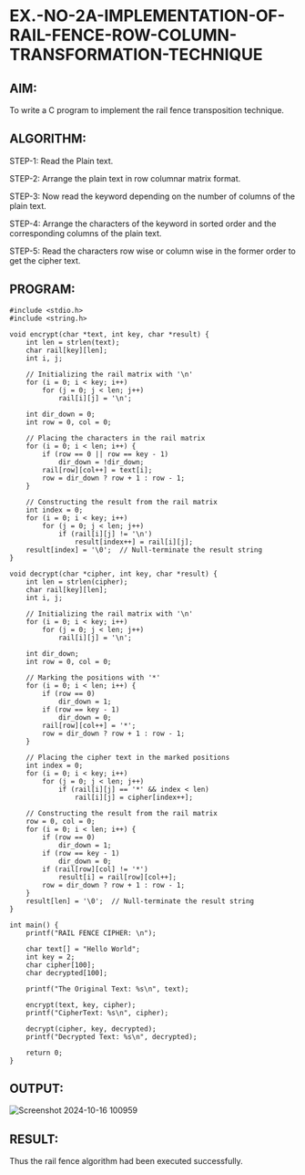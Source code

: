 # EX.-NO-2A-IMPLEMENTATION-OF-RAIL-FENCE-ROW-COLUMN-TRANSFORMATION-TECHNIQUE

## AIM:
  To write a C program to implement the rail fence transposition technique.
  
## ALGORITHM:

STEP-1: Read the Plain text.

STEP-2: Arrange the plain text in row columnar matrix format.

STEP-3: Now read the keyword depending on the number of columns of the plain text.

STEP-4: Arrange the characters of the keyword in sorted order and the corresponding columns of the plain text.

STEP-5: Read the characters row wise or column wise in the former order to get the cipher text.

## PROGRAM:
~~~
#include <stdio.h>
#include <string.h>

void encrypt(char *text, int key, char *result) {
    int len = strlen(text);
    char rail[key][len];
    int i, j;
    
    // Initializing the rail matrix with '\n'
    for (i = 0; i < key; i++)
        for (j = 0; j < len; j++)
            rail[i][j] = '\n';

    int dir_down = 0;
    int row = 0, col = 0;

    // Placing the characters in the rail matrix
    for (i = 0; i < len; i++) {
        if (row == 0 || row == key - 1)
            dir_down = !dir_down;
        rail[row][col++] = text[i];
        row = dir_down ? row + 1 : row - 1;
    }

    // Constructing the result from the rail matrix
    int index = 0;
    for (i = 0; i < key; i++)
        for (j = 0; j < len; j++)
            if (rail[i][j] != '\n')
                result[index++] = rail[i][j];
    result[index] = '\0';  // Null-terminate the result string
}

void decrypt(char *cipher, int key, char *result) {
    int len = strlen(cipher);
    char rail[key][len];
    int i, j;

    // Initializing the rail matrix with '\n'
    for (i = 0; i < key; i++)
        for (j = 0; j < len; j++)
            rail[i][j] = '\n';

    int dir_down;
    int row = 0, col = 0;

    // Marking the positions with '*'
    for (i = 0; i < len; i++) {
        if (row == 0)
            dir_down = 1;
        if (row == key - 1)
            dir_down = 0;
        rail[row][col++] = '*';
        row = dir_down ? row + 1 : row - 1;
    }

    // Placing the cipher text in the marked positions
    int index = 0;
    for (i = 0; i < key; i++)
        for (j = 0; j < len; j++)
            if (rail[i][j] == '*' && index < len)
                rail[i][j] = cipher[index++];

    // Constructing the result from the rail matrix
    row = 0, col = 0;
    for (i = 0; i < len; i++) {
        if (row == 0)
            dir_down = 1;
        if (row == key - 1)
            dir_down = 0;
        if (rail[row][col] != '*')
            result[i] = rail[row][col++];
        row = dir_down ? row + 1 : row - 1;
    }
    result[len] = '\0';  // Null-terminate the result string
}

int main() {
    printf("RAIL FENCE CIPHER: \n");

    char text[] = "Hello World";
    int key = 2;
    char cipher[100];
    char decrypted[100];

    printf("The Original Text: %s\n", text);

    encrypt(text, key, cipher);
    printf("CipherText: %s\n", cipher);

    decrypt(cipher, key, decrypted);
    printf("Decrypted Text: %s\n", decrypted);

    return 0;
}
~~~

## OUTPUT:
![Screenshot 2024-10-16 100959](https://github.com/user-attachments/assets/07880ae3-a6ca-44c3-a82d-be112a4a7bdd)


## RESULT:
  Thus the rail fence algorithm had been executed successfully.

